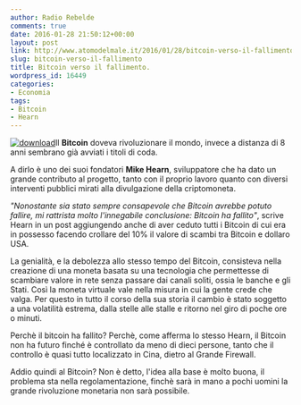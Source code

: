 ```yaml
---
author: Radio Rebelde
comments: true
date: 2016-01-28 21:50:12+00:00
layout: post
link: http://www.atomodelmale.it/2016/01/28/bitcoin-verso-il-fallimento/
slug: bitcoin-verso-il-fallimento
title: Bitcoin verso il fallimento.
wordpress_id: 16449
categories:
- Economia
tags:
- Bitcoin
- Hearn
---
```


[![download](http://www.atomodelmale.it/wp-content/uploads/2016/01/download.png)](http://www.atomodelmale.it/2016/01/28/bitcoin-verso-il-fallimento/download-9/)Il **Bitcoin** doveva rivoluzionare il mondo, invece a distanza di 8 anni sembrano già avviati i titoli di coda.

A dirlo è uno dei suoi fondatori **Mike Hearn**, sviluppatore che ha dato un grande contributo al progetto, tanto con il proprio lavoro quanto con diversi interventi pubblici mirati alla divulgazione della criptomoneta.

_"Nonostante sia stato sempre consapevole che Bitcoin avrebbe potuto fallire, mi rattrista molto l'innegabile conclusione: Bitcoin ha fallito"_, scrive Hearn in un post aggiungendo anche di aver ceduto tutti i Bitcoin di cui era in possesso facendo crollare del 10% il valore di scambi tra Bitcoin e dollaro USA.

La genialità, e la debolezza allo stesso tempo del Bitcoin, consisteva nella creazione di una moneta basata su una tecnologia che permettesse di scambiare valore in rete senza passare dai canali soliti, ossia le banche e gli Stati. Così la moneta virtuale vale nella misura in cui la gente crede che valga. Per questo in tutto il corso della sua storia il cambio è stato soggetto a una volatilità estrema, dalla stelle alle stalle e ritorno nel giro di poche ore o minuti.



Perchè il bitcoin ha fallito? Perchè, come afferma lo stesso Hearn, il Bitcoin non ha futuro finché è controllato da meno di dieci persone, tanto che il controllo è quasi tutto localizzato in Cina, dietro al Grande Firewall.

Addio quindi al Bitcoin? Non è detto, l'idea alla base è molto buona, il problema sta nella regolamentazione, finchè sarà in mano a pochi uomini la grande rivoluzione monetaria non sarà possibile.
